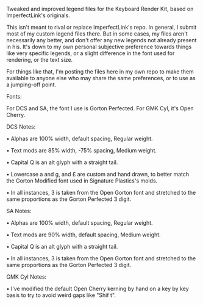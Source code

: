 Tweaked and improved legend files for the Keyboard Render Kit, based on ImperfectLink's originals. 

This isn't meant to rival or replace ImperfectLink's repo. In general, I submit most of my custom legend files there. But in some cases, my files aren't necessarily any better, and don't offer any new legends not already present in his. It's down to my own personal subjective preference towards things like very specific legends, or a slight difference in the font used for rendering, or the text size. 

For things like that, I'm posting the files here in my own repo to make them available to anyone else who may share the same preferences, or to use as a jumping-off point.

Fonts:

For DCS and SA, the font I use is Gorton Perfected. For GMK Cyl, it's Open Cherry.

DCS Notes:

• Alphas are 100% width, default spacing, Regular weight.

• Text mods are 85% width, -75% spacing, Medium weight.

• Capital Q is an alt glyph with a straight tail.

• Lowercase a and g, and £ are custom and hand drawn, to better match the Gorton Modified font used in Signature Plastics's molds.

• In all instances, 3 is taken from the Open Gorton font and stretched to the same proportions as the Gorton Perfected 3 digit.

SA Notes:

• Alphas are 100% width, default spacing, Regular weight.

• Text mods are 90% width, default spacing, Medium weight.

• Capital Q is an alt glyph with a straight tail.

• In all instances, 3 is taken from the Open Gorton font and stretched to the same proportions as the Gorton Perfected 3 digit.

GMK Cyl Notes:

• I've modified the default Open Cherry kerning by hand on a key by key basis to try to avoid weird gaps like "Shif t".

